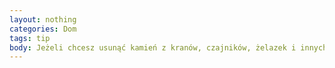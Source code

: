 ```yaml
---
layout: nothing
categories: Dom
tags: tip
body: Jeżeli chcesz usunąć kamień z kranów, czajników, żelazek i innych domowych przedmiotów, zamiast środków chemicznych wypróbuj ocet.
---
```

